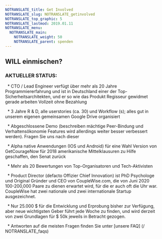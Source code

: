 ```yaml
---
NOTRANSLATE_title: Get Involved
NOTRANSLATE_slug: NOTRANSLATE_getinvolved
NOTRANSLATE_top_graphic: 5
NOTRANSLATE_lastmod: 2019.01.11
NOTRANSLATE_menu:
  NOTRANSLATE_main:
    NOTRANSLATE_weight: 50
    NOTRANSLATE_parent: spenden
---
```


## WILL einmischen?

### **AKTUELLER STATUS:**

  * CTO / Lead Engineer verfügt über mehr als 20 Jahre Programmiererfahrung und ist in Deutschland einer der Top-Sicherheitsarchitekten, und er so wie das Produkt Regisseur gewidmet gerade arbeiten Vollzeit ohne Bezahlung

  * 3 Jahre R & D, alle userstories (ca. 30) und Workflow (s); alles gut in unserem eigenen gemeinsamen Google Drive organisiert

  * Abgeschlossene Demo (beschreiben mächtige Peer-Bindung und Verhaltensökonomie Features wird allerdings weiter besser verbessert werden). Fragen Sie uns nach dieser

  * Alpha native Anwendungen (IOS und Android) für eine Wahl Version von GetCourageNow für 2018 amerikanische Mittelklausuren zu Hilfe geschaffen, den Senat zurück

  * Mehr als 20 Bewertungen von Top-Organisatoren und Tech-Aktivisten

  * Product Director (defacto Offizier Chief Innovation) ist PhD Psychologe und Original Gründer und CEO von CoupleWise.com, die von Juni 2020 100-200,000 Paare zu dienen erwartet wird, für die er auch oft die Uhr war. CoupleWise hat zwei nationale und zwei internationale Startup ausgezeichnet.

  * Nur 25.000 $ für die Entwicklung und Erprobung bisher zur Verfügung, aber neue wichtigsten Geber führt jede Woche zu finden, und wird derzeit von zwei Grundlagen für $ 50k jeweils in Betracht gezogen.

  * Antworten auf die meisten Fragen finden Sie unter [unsere FAQ] (/ NOTRANSLATE_faqs)
